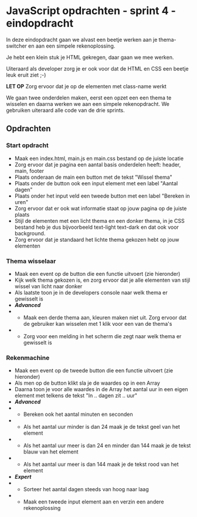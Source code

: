 # JavaScript opdrachten - sprint 4 - eindopdracht

In deze eindopdracht gaan we alvast een beetje werken aan je thema-switcher en aan een simpele rekenoplossing.

Je hebt een klein stuk je HTML gekregen, daar gaan we mee werken.

Uiteraard als developer zorg je er ook voor dat de HTML en CSS een beetje leuk eruit ziet ;-) 

**LET OP** Zorg ervoor dat je op de elementen met class-name werkt

We gaan twee onderdelen maken, eerst een opzet een een thema te wisselen en daarna werken we aan een 
simpele rekenopdracht. We gebruiken uiteraard alle code van de drie sprints.

## Opdrachten

### Start opdracht
* Maak een index.html, main.js en main.css bestand op de juiste locatie
* Zorg ervoor dat je pagina een aantal  basis onderdelen heeft: header, main, footer
* Plaats onderaan de main een button met de tekst "Wissel thema"
* Plaats onder de button ook een input element met een label "Aantal dagen"
* Plaats onder het input veld een tweede button met een label "Bereken in uren"
* Zorg ervoor dat er ook wat informatie staat op jouw pagina op de juiste plaats
* Stijl de elementen met een licht thema en een donker thema, in je CSS bestand heb je dus bijvoorbeeld text-light text-dark en dat ook voor background. 
* Zorg ervoor dat je standaard het lichte thema gekozen hebt op jouw elementen

### Thema wisselaar
* Maak een event op de button die een functie uitvoert (zie hieronder)
* Kijk welk thema gekozen is, en zorg ervoor dat je alle elementen van stijl wissel van licht naar donker
* Als laatste toon je in de developers console naar welk thema er gewisselt is
* ***Advanced***
* * Maak een derde thema aan, kleuren maken niet uit. Zorg ervoor dat de gebruiker kan wisselen met 1 klik voor een van de thema's
* * Zorg voor een melding in het scherm die zegt naar welk thema er gewisselt is

### Rekenmachine
* Maak een event op de tweede button die een functie uitvoert (zie hieronder)
* Als men op de button klikt sla je de waardes op in een Array
* Daarna toon je voor alle waardes in de Array het aantal uur in een eigen element met telkens de tekst  "In .. dagen zit .. uur" 
* ***Advanced***
* * Bereken ook het aantal minuten en seconden
* * Als het aantal uur minder is dan 24 maak je de tekst geel van het element
* * Als het aantal uur meer is dan 24 en minder dan 144 maak je de tekst blauw van het element
* * Als het aantal uur meer is dan 144 maak je de tekst rood van het element
* ***Expert***
* * Sorteer het aantal dagen steeds van hoog naar laag
* * Maak een tweede input element aan en verzin een andere rekenoplossing

